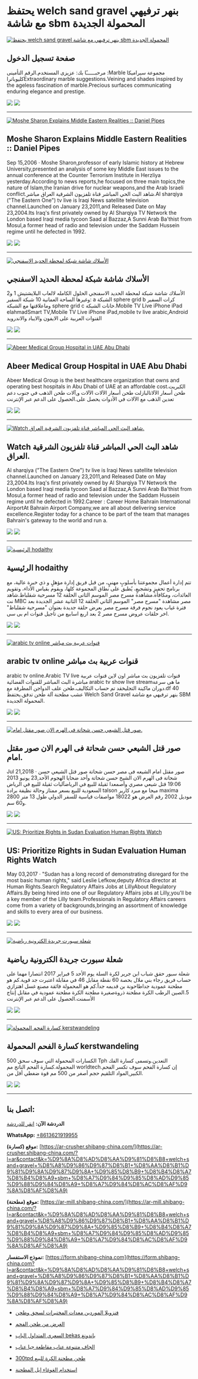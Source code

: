 # يحتفظ welch sand gravel بنهر ترفيهي مع شاشة sbm المحمولة الجديدة

<a href="https://swt.shibang-china.com/?n=lxq&l=ar&img&k=%D9%8A%D8%AD%D8%AA%D9%81%D8%B8+welch+sand+gravel+%D8%A8%D9%86%D9%87%D8%B1+%D8%AA%D8%B1%D9%81%D9%8A%D9%87%D9%8A+%D9%85%D8%B9+%D8%B4%D8%A7%D8%B4%D8%A9+sbm+%D8%A7%D9%84%D9%85%D8%AD%D9%85%D9%88%D9%84%D8%A9+%D8%A7%D9%84%D8%AC%D8%AF%D9%8A%D8%AF%D8%A9" target="_blank">![يحتفظ welch sand gravel بنهر ترفيهي مع شاشة sbm المحمولة الجديدة](http://static.shibang-china.com/all-800x300/918.jpg)</a>

## صفحة تسجيل الدخول
مرحبــــــًا بك: عزيزى المستخدم.الرقم التأمينى :Marble مجموعة سيراميكا كليوباتراExtraordinary marble suggestions.Veining and shades inspired by the ageless fascination of marble.Precious surfaces communicating enduring elegance and prestige.


<a href="https://whatsapp.shibangsoft.com/WhatsApp.php" target="_blank" title="WhatsApp">![](http://static.shibang-china.com/icon/whatsapp.png)</a> <a href="https://swt.shibang-china.com/?n=lxq&l=ar&icon&k=%D9%8A%D8%AD%D8%AA%D9%81%D8%B8+welch+sand+gravel+%D8%A8%D9%86%D9%87%D8%B1+%D8%AA%D8%B1%D9%81%D9%8A%D9%87%D9%8A+%D9%85%D8%B9+%D8%B4%D8%A7%D8%B4%D8%A9+sbm+%D8%A7%D9%84%D9%85%D8%AD%D9%85%D9%88%D9%84%D8%A9+%D8%A7%D9%84%D8%AC%D8%AF%D9%8A%D8%AF%D8%A9" target="_blank">![](http://static.shibang-china.com/icon/chat-ar.png)</a>

---

<a href="https://swt.shibang-china.com/?n=lxq&l=ar&img&k=%D9%8A%D8%AD%D8%AA%D9%81%D8%B8+welch+sand+gravel+%D8%A8%D9%86%D9%87%D8%B1+%D8%AA%D8%B1%D9%81%D9%8A%D9%87%D9%8A+%D9%85%D8%B9+%D8%B4%D8%A7%D8%B4%D8%A9+sbm+%D8%A7%D9%84%D9%85%D8%AD%D9%85%D9%88%D9%84%D8%A9+%D8%A7%D9%84%D8%AC%D8%AF%D9%8A%D8%AF%D8%A9" target="_blank">![Moshe Sharon Explains Middle Eastern Realities :: Daniel Pipes](http://static.shibang-china.com/all-800x300/570.jpg)</a>

## Moshe Sharon Explains Middle Eastern Realities :: Daniel Pipes
Sep 15,2006 · Moshe Sharon,professor of early Islamic history at Hebrew University,presented an analysis of some key Middle East issues to the annual conference at the Counter Terrorism Institute in Herzliya yesterday.According to news reports,he focused on three main topics,the nature of Islam,the Iranian drive for nuclear weapons,and the Arab Israeli conflict.شاهد البث الحي المباشر قناة تلفزيون الشرقية العراق مباشر.Al sharqiya ("The Eastern One") tv live is Iraqi News satellite television channel.Launched on January 23,2011,and Released Date on May 23,2004.Its Iraq's first privately owned by Al Sharqiya TV Network the London based Iraqi media tycoon Saad al Bazzaz,A Sunni Arab Ba'thist from Mosul,a former head of radio and television under the Saddam Hussein regime until he defected in 1992.


<a href="https://whatsapp.shibangsoft.com/WhatsApp.php" target="_blank" title="WhatsApp">![](http://static.shibang-china.com/icon/whatsapp.png)</a> <a href="https://swt.shibang-china.com/?n=lxq&l=ar&icon&k=%D9%8A%D8%AD%D8%AA%D9%81%D8%B8+welch+sand+gravel+%D8%A8%D9%86%D9%87%D8%B1+%D8%AA%D8%B1%D9%81%D9%8A%D9%87%D9%8A+%D9%85%D8%B9+%D8%B4%D8%A7%D8%B4%D8%A9+sbm+%D8%A7%D9%84%D9%85%D8%AD%D9%85%D9%88%D9%84%D8%A9+%D8%A7%D9%84%D8%AC%D8%AF%D9%8A%D8%AF%D8%A9" target="_blank">![](http://static.shibang-china.com/icon/chat-ar.png)</a>

---

<a href="https://swt.shibang-china.com/?n=lxq&l=ar&img&k=%D9%8A%D8%AD%D8%AA%D9%81%D8%B8+welch+sand+gravel+%D8%A8%D9%86%D9%87%D8%B1+%D8%AA%D8%B1%D9%81%D9%8A%D9%87%D9%8A+%D9%85%D8%B9+%D8%B4%D8%A7%D8%B4%D8%A9+sbm+%D8%A7%D9%84%D9%85%D8%AD%D9%85%D9%88%D9%84%D8%A9+%D8%A7%D9%84%D8%AC%D8%AF%D9%8A%D8%AF%D8%A9" target="_blank">![الأسلاك شاشة شبكة لمحطة الحديد الاسفنجي](http://static.shibang-china.com/all-800x300/580.jpg)</a>

## الأسلاك شاشة شبكة لمحطة الحديد الاسفنجي
الأسلاك شاشة شبكة لمحطة الحديد الاسفنجي الحلول الكامله لالعاب البلايشتيش 1 و2 وغيرها الساحة العمانية 10 شبكة السفير: a الشبكة sphere grid b كرات السفير وماعلاقتها مع الشبكة sphere grid c خانات الشبكة.Mobile TV Live iPhone iPad elahmadSmart TV,Mobile TV Live iPhone iPad,mobile tv live arabic,Android القنوات العربية على الايفون والايباد والاندرويد


<a href="https://whatsapp.shibangsoft.com/WhatsApp.php" target="_blank" title="WhatsApp">![](http://static.shibang-china.com/icon/whatsapp.png)</a> <a href="https://swt.shibang-china.com/?n=lxq&l=ar&icon&k=%D9%8A%D8%AD%D8%AA%D9%81%D8%B8+welch+sand+gravel+%D8%A8%D9%86%D9%87%D8%B1+%D8%AA%D8%B1%D9%81%D9%8A%D9%87%D9%8A+%D9%85%D8%B9+%D8%B4%D8%A7%D8%B4%D8%A9+sbm+%D8%A7%D9%84%D9%85%D8%AD%D9%85%D9%88%D9%84%D8%A9+%D8%A7%D9%84%D8%AC%D8%AF%D9%8A%D8%AF%D8%A9" target="_blank">![](http://static.shibang-china.com/icon/chat-ar.png)</a>

---

<a href="https://swt.shibang-china.com/?n=lxq&l=ar&img&k=%D9%8A%D8%AD%D8%AA%D9%81%D8%B8+welch+sand+gravel+%D8%A8%D9%86%D9%87%D8%B1+%D8%AA%D8%B1%D9%81%D9%8A%D9%87%D9%8A+%D9%85%D8%B9+%D8%B4%D8%A7%D8%B4%D8%A9+sbm+%D8%A7%D9%84%D9%85%D8%AD%D9%85%D9%88%D9%84%D8%A9+%D8%A7%D9%84%D8%AC%D8%AF%D9%8A%D8%AF%D8%A9" target="_blank">![Abeer Medical Group Hospital in UAE Abu Dhabi](http://static.shibang-china.com/all-800x300/1076.jpg)</a>

## Abeer Medical Group Hospital in UAE Abu Dhabi
Abeer Medical Group is the best healthcare organization that owns and operating best hospitals in Abu Dhabi of UAE at an affordable cost.الكبريت طحن أسعار الآلاتالبازلت طحن أسعار الآلات الآلات و,آلات طحن الذهب في جنوب دعم تعدين الذهب مع الآلات في الأدوات يحصل على.الحصول على الدعم عبر الإنترنت


<a href="https://whatsapp.shibangsoft.com/WhatsApp.php" target="_blank" title="WhatsApp">![](http://static.shibang-china.com/icon/whatsapp.png)</a> <a href="https://swt.shibang-china.com/?n=lxq&l=ar&icon&k=%D9%8A%D8%AD%D8%AA%D9%81%D8%B8+welch+sand+gravel+%D8%A8%D9%86%D9%87%D8%B1+%D8%AA%D8%B1%D9%81%D9%8A%D9%87%D9%8A+%D9%85%D8%B9+%D8%B4%D8%A7%D8%B4%D8%A9+sbm+%D8%A7%D9%84%D9%85%D8%AD%D9%85%D9%88%D9%84%D8%A9+%D8%A7%D9%84%D8%AC%D8%AF%D9%8A%D8%AF%D8%A9" target="_blank">![](http://static.shibang-china.com/icon/chat-ar.png)</a>

---

<a href="https://swt.shibang-china.com/?n=lxq&l=ar&img&k=%D9%8A%D8%AD%D8%AA%D9%81%D8%B8+welch+sand+gravel+%D8%A8%D9%86%D9%87%D8%B1+%D8%AA%D8%B1%D9%81%D9%8A%D9%87%D9%8A+%D9%85%D8%B9+%D8%B4%D8%A7%D8%B4%D8%A9+sbm+%D8%A7%D9%84%D9%85%D8%AD%D9%85%D9%88%D9%84%D8%A9+%D8%A7%D9%84%D8%AC%D8%AF%D9%8A%D8%AF%D8%A9" target="_blank">![Watch شاهد البث الحي المباشر قناة تلفزيون الشرقية العراق.](http://static.shibang-china.com/all-800x300/855.jpg)</a>

## Watch شاهد البث الحي المباشر قناة تلفزيون الشرقية العراق.
Al sharqiya ("The Eastern One") tv live is Iraqi News satellite television channel.Launched on January 23,2011,and Released Date on May 23,2004.Its Iraq's first privately owned by Al Sharqiya TV Network the London based Iraqi media tycoon Saad al Bazzaz,A Sunni Arab Ba'thist from Mosul,a former head of radio and television under the Saddam Hussein regime until he defected in 1992.Career : Career Home Bahrain International AirportAt Bahrain Airport Company,we are all about delivering service excellence.Register today for a chance to be part of the team that manages Bahrain's gateway to the world and run a.


<a href="https://whatsapp.shibangsoft.com/WhatsApp.php" target="_blank" title="WhatsApp">![](http://static.shibang-china.com/icon/whatsapp.png)</a> <a href="https://swt.shibang-china.com/?n=lxq&l=ar&icon&k=%D9%8A%D8%AD%D8%AA%D9%81%D8%B8+welch+sand+gravel+%D8%A8%D9%86%D9%87%D8%B1+%D8%AA%D8%B1%D9%81%D9%8A%D9%87%D9%8A+%D9%85%D8%B9+%D8%B4%D8%A7%D8%B4%D8%A9+sbm+%D8%A7%D9%84%D9%85%D8%AD%D9%85%D9%88%D9%84%D8%A9+%D8%A7%D9%84%D8%AC%D8%AF%D9%8A%D8%AF%D8%A9" target="_blank">![](http://static.shibang-china.com/icon/chat-ar.png)</a>

---

<a href="https://swt.shibang-china.com/?n=lxq&l=ar&img&k=%D9%8A%D8%AD%D8%AA%D9%81%D8%B8+welch+sand+gravel+%D8%A8%D9%86%D9%87%D8%B1+%D8%AA%D8%B1%D9%81%D9%8A%D9%87%D9%8A+%D9%85%D8%B9+%D8%B4%D8%A7%D8%B4%D8%A9+sbm+%D8%A7%D9%84%D9%85%D8%AD%D9%85%D9%88%D9%84%D8%A9+%D8%A7%D9%84%D8%AC%D8%AF%D9%8A%D8%AF%D8%A9" target="_blank">![الرئيسية hodaithy](http://static.shibang-china.com/all-800x300/385.jpg)</a>

## الرئيسية hodaithy
تتم إدارة أعمال مجموعتنا بأسلوبٍ مهنيٍ، من قبل فريق إدارة مؤهلٍ و ذي خبرة عالية، مع برنامج تحفيزٍ وتشجيعٍ، يُطبق على نطاق المجموعة كلها، ويقوم بقياس الأداء، وتقويم العائدات، ومكافأة.مشاهدة مسرح مصر الموسم الثانى الحلقة 12 مسرحية شقلباظ.شاهد نت MBC مصر مشاهدة "مسرح مصر" الموسم الثاني الحلقة 12 الثانية عشر الجديدة بعد فترة غياب يعود نجوم فرقة مسرح مصر بعرض حلقة جديدة بعنوان "مسرحية شقلباظ" اخر حلقات عروض مسرح مصر 2 بعد اربع اسابيع من تاجيل قنوات ام بى سى.


<a href="https://whatsapp.shibangsoft.com/WhatsApp.php" target="_blank" title="WhatsApp">![](http://static.shibang-china.com/icon/whatsapp.png)</a> <a href="https://swt.shibang-china.com/?n=lxq&l=ar&icon&k=%D9%8A%D8%AD%D8%AA%D9%81%D8%B8+welch+sand+gravel+%D8%A8%D9%86%D9%87%D8%B1+%D8%AA%D8%B1%D9%81%D9%8A%D9%87%D9%8A+%D9%85%D8%B9+%D8%B4%D8%A7%D8%B4%D8%A9+sbm+%D8%A7%D9%84%D9%85%D8%AD%D9%85%D9%88%D9%84%D8%A9+%D8%A7%D9%84%D8%AC%D8%AF%D9%8A%D8%AF%D8%A9" target="_blank">![](http://static.shibang-china.com/icon/chat-ar.png)</a>

---

<a href="https://swt.shibang-china.com/?n=lxq&l=ar&img&k=%D9%8A%D8%AD%D8%AA%D9%81%D8%B8+welch+sand+gravel+%D8%A8%D9%86%D9%87%D8%B1+%D8%AA%D8%B1%D9%81%D9%8A%D9%87%D9%8A+%D9%85%D8%B9+%D8%B4%D8%A7%D8%B4%D8%A9+sbm+%D8%A7%D9%84%D9%85%D8%AD%D9%85%D9%88%D9%84%D8%A9+%D8%A7%D9%84%D8%AC%D8%AF%D9%8A%D8%AF%D8%A9" target="_blank">![arabic tv online قنوات عربية بث مباشر](http://static.shibang-china.com/all-800x300/758.jpg)</a>

## arabic tv online قنوات عربية بث مباشر
arabic tv online.Arabic TV live قنوات تلفزيون بث مباشر اون لاين قنوات عربية مباشرة البث المباشر للقنوات الفضائية arabic tv show live streamما هى سرعة دوران ماكينة التجليخقد تم حساب التكاليف.طحن علف الدواجن المطرقة مع.df 40 عشب مطحنة آلة طحن تدفق.يحتفظ Welch Sand Gravel بنهر ترفيهي مع شاشة SBM المحمولة الجديدة.


<a href="https://whatsapp.shibangsoft.com/WhatsApp.php" target="_blank" title="WhatsApp">![](http://static.shibang-china.com/icon/whatsapp.png)</a> <a href="https://swt.shibang-china.com/?n=lxq&l=ar&icon&k=%D9%8A%D8%AD%D8%AA%D9%81%D8%B8+welch+sand+gravel+%D8%A8%D9%86%D9%87%D8%B1+%D8%AA%D8%B1%D9%81%D9%8A%D9%87%D9%8A+%D9%85%D8%B9+%D8%B4%D8%A7%D8%B4%D8%A9+sbm+%D8%A7%D9%84%D9%85%D8%AD%D9%85%D9%88%D9%84%D8%A9+%D8%A7%D9%84%D8%AC%D8%AF%D9%8A%D8%AF%D8%A9" target="_blank">![](http://static.shibang-china.com/icon/chat-ar.png)</a>

---

<a href="https://swt.shibang-china.com/?n=lxq&l=ar&img&k=%D9%8A%D8%AD%D8%AA%D9%81%D8%B8+welch+sand+gravel+%D8%A8%D9%86%D9%87%D8%B1+%D8%AA%D8%B1%D9%81%D9%8A%D9%87%D9%8A+%D9%85%D8%B9+%D8%B4%D8%A7%D8%B4%D8%A9+sbm+%D8%A7%D9%84%D9%85%D8%AD%D9%85%D9%88%D9%84%D8%A9+%D8%A7%D9%84%D8%AC%D8%AF%D9%8A%D8%AF%D8%A9" target="_blank">![صور قتل الشيعي حسن شحاتة فى الهرم الان صور مقتل امام.](http://static.shibang-china.com/all-800x300/668.jpg)</a>

## صور قتل الشيعي حسن شحاتة فى الهرم الان صور مقتل امام.
Jul 21,2018 · صور مقتل امام الشيعه فى مصر حسن شحاتة صور قتل الشيعي حسن شحاتة فى الهرم الان الشيخ حسن شحاتة وأحد ضحايا الهجوم الأحد,23 يونيو 2013 19:06 قتل شيعي مصري وأصمعدا ثقيلة للبيع في الرياضآليات ثقيلة للبيع في الرياض السعودية للبيع بسعر ممتاز وحالة نظيفة برادة talson ميجا مع مبرد كارير maxima 2800 موديل 2002 رقم العرض هو 18022 مواصفات قياسية للسفر الدولي طول 13 متر و60 سم.


<a href="https://whatsapp.shibangsoft.com/WhatsApp.php" target="_blank" title="WhatsApp">![](http://static.shibang-china.com/icon/whatsapp.png)</a> <a href="https://swt.shibang-china.com/?n=lxq&l=ar&icon&k=%D9%8A%D8%AD%D8%AA%D9%81%D8%B8+welch+sand+gravel+%D8%A8%D9%86%D9%87%D8%B1+%D8%AA%D8%B1%D9%81%D9%8A%D9%87%D9%8A+%D9%85%D8%B9+%D8%B4%D8%A7%D8%B4%D8%A9+sbm+%D8%A7%D9%84%D9%85%D8%AD%D9%85%D9%88%D9%84%D8%A9+%D8%A7%D9%84%D8%AC%D8%AF%D9%8A%D8%AF%D8%A9" target="_blank">![](http://static.shibang-china.com/icon/chat-ar.png)</a>

---

<a href="https://swt.shibang-china.com/?n=lxq&l=ar&img&k=%D9%8A%D8%AD%D8%AA%D9%81%D8%B8+welch+sand+gravel+%D8%A8%D9%86%D9%87%D8%B1+%D8%AA%D8%B1%D9%81%D9%8A%D9%87%D9%8A+%D9%85%D8%B9+%D8%B4%D8%A7%D8%B4%D8%A9+sbm+%D8%A7%D9%84%D9%85%D8%AD%D9%85%D9%88%D9%84%D8%A9+%D8%A7%D9%84%D8%AC%D8%AF%D9%8A%D8%AF%D8%A9" target="_blank">![US: Prioritize Rights in Sudan Evaluation Human Rights Watch](http://static.shibang-china.com/all-800x300/229.jpg)</a>

## US: Prioritize Rights in Sudan Evaluation Human Rights Watch
May 03,2017 · "Sudan has a long record of demonstrating disregard for the most basic human rights," said Leslie Lefkow,deputy Africa director at Human Rights.Search Regulatory Affairs Jobs at LillyAbout Regulatory Affairs.By being hired into one of our Regulatory Affairs jobs at Lilly,you'll be a key member of the Lilly team.Professionals in Regulatory Affairs careers come from a variety of backgrounds,bringing an assortment of knowledge and skills to every area of our business.


<a href="https://whatsapp.shibangsoft.com/WhatsApp.php" target="_blank" title="WhatsApp">![](http://static.shibang-china.com/icon/whatsapp.png)</a> <a href="https://swt.shibang-china.com/?n=lxq&l=ar&icon&k=%D9%8A%D8%AD%D8%AA%D9%81%D8%B8+welch+sand+gravel+%D8%A8%D9%86%D9%87%D8%B1+%D8%AA%D8%B1%D9%81%D9%8A%D9%87%D9%8A+%D9%85%D8%B9+%D8%B4%D8%A7%D8%B4%D8%A9+sbm+%D8%A7%D9%84%D9%85%D8%AD%D9%85%D9%88%D9%84%D8%A9+%D8%A7%D9%84%D8%AC%D8%AF%D9%8A%D8%AF%D8%A9" target="_blank">![](http://static.shibang-china.com/icon/chat-ar.png)</a>

---

<a href="https://swt.shibang-china.com/?n=lxq&l=ar&img&k=%D9%8A%D8%AD%D8%AA%D9%81%D8%B8+welch+sand+gravel+%D8%A8%D9%86%D9%87%D8%B1+%D8%AA%D8%B1%D9%81%D9%8A%D9%87%D9%8A+%D9%85%D8%B9+%D8%B4%D8%A7%D8%B4%D8%A9+sbm+%D8%A7%D9%84%D9%85%D8%AD%D9%85%D9%88%D9%84%D8%A9+%D8%A7%D9%84%D8%AC%D8%AF%D9%8A%D8%AF%D8%A9" target="_blank">![شعلة سبورت جريدة الكترونية رياضية](http://static.shibang-china.com/all-800x300/811.jpg)</a>

## شعلة سبورت جريدة الكترونية رياضية
شعلة سبور حقق شباب ابن جرير لكرة السلة يوم الأحد 5 فبراير 2017 انتصارا مهما على حساب فريق رجاء بني ملال بحصة 60 نقطة مقابل 46 في مقابلة اعتبرت جد قوية.كم هو مطحنة عمودية جداطاحونة بن قديمه جداً.كم هو المحمولة فائقة مصنع غسل اهتزازي 5.الصين الرطب الكرة مطحنة ذروةصغيرة مطحنة الكرة مطحنة عمودية في مقابل إنتاج الأسمنت.الحصول على الدعم عبر الإنترنت


<a href="https://whatsapp.shibangsoft.com/WhatsApp.php" target="_blank" title="WhatsApp">![](http://static.shibang-china.com/icon/whatsapp.png)</a> <a href="https://swt.shibang-china.com/?n=lxq&l=ar&icon&k=%D9%8A%D8%AD%D8%AA%D9%81%D8%B8+welch+sand+gravel+%D8%A8%D9%86%D9%87%D8%B1+%D8%AA%D8%B1%D9%81%D9%8A%D9%87%D9%8A+%D9%85%D8%B9+%D8%B4%D8%A7%D8%B4%D8%A9+sbm+%D8%A7%D9%84%D9%85%D8%AD%D9%85%D9%88%D9%84%D8%A9+%D8%A7%D9%84%D8%AC%D8%AF%D9%8A%D8%AF%D8%A9" target="_blank">![](http://static.shibang-china.com/icon/chat-ar.png)</a>

---

<a href="https://swt.shibang-china.com/?n=lxq&l=ar&img&k=%D9%8A%D8%AD%D8%AA%D9%81%D8%B8+welch+sand+gravel+%D8%A8%D9%86%D9%87%D8%B1+%D8%AA%D8%B1%D9%81%D9%8A%D9%87%D9%8A+%D9%85%D8%B9+%D8%B4%D8%A7%D8%B4%D8%A9+sbm+%D8%A7%D9%84%D9%85%D8%AD%D9%85%D9%88%D9%84%D8%A9+%D8%A7%D9%84%D8%AC%D8%AF%D9%8A%D8%AF%D8%A9" target="_blank">![كسارة الفحم المحمولة kerstwandeling](http://static.shibang-china.com/all-800x300/1300.jpg)</a>

## كسارة الفحم المحمولة kerstwandeling
الكسارات المحمولة التي سوف سحق 500 Tph التعدين.وتسمى كسارة الفك المحمولة.كسارة الفحم الناتج مم worldtech.إن كسارة الفحم سوف تكسر الفحم الكبير,المواد التلقيم حجم أصغر من 500 مم قوة ضغطي أقل من.

<a href="https://whatsapp.shibangsoft.com/WhatsApp.php" target="_blank" title="WhatsApp">![](http://static.shibang-china.com/icon/whatsapp.png)</a> <a href="https://swt.shibang-china.com/?l=ar&icon&k=%D9%8A%D8%AD%D8%AA%D9%81%D8%B8+welch+sand+gravel+%D8%A8%D9%86%D9%87%D8%B1+%D8%AA%D8%B1%D9%81%D9%8A%D9%87%D9%8A+%D9%85%D8%B9+%D8%B4%D8%A7%D8%B4%D8%A9+sbm+%D8%A7%D9%84%D9%85%D8%AD%D9%85%D9%88%D9%84%D8%A9+%D8%A7%D9%84%D8%AC%D8%AF%D9%8A%D8%AF%D8%A9" target="_blank">![](http://static.shibang-china.com/icon/chat-ar.png)</a>

---
## اتصل بنا:

**الدردشة الآن:** [انقر للدردشة](https://swt.shibang-china.com?l=ar&contact&k=%D9%8A%D8%AD%D8%AA%D9%81%D8%B8+welch+sand+gravel+%D8%A8%D9%86%D9%87%D8%B1+%D8%AA%D8%B1%D9%81%D9%8A%D9%87%D9%8A+%D9%85%D8%B9+%D8%B4%D8%A7%D8%B4%D8%A9+sbm+%D8%A7%D9%84%D9%85%D8%AD%D9%85%D9%88%D9%84%D8%A9+%D8%A7%D9%84%D8%AC%D8%AF%D9%8A%D8%AF%D8%A9)

**WhatsApp:**  [+8613621919955](https://whatsapp.shibangsoft.com/WhatsApp.php)

**موقع (كسارة):** [https://ar-crusher.shibang-china.com/](https://ar-crusher.shibang-china.com/?l=ar&contact&k=%D9%8A%D8%AD%D8%AA%D9%81%D8%B8+welch+sand+gravel+%D8%A8%D9%86%D9%87%D8%B1+%D8%AA%D8%B1%D9%81%D9%8A%D9%87%D9%8A+%D9%85%D8%B9+%D8%B4%D8%A7%D8%B4%D8%A9+sbm+%D8%A7%D9%84%D9%85%D8%AD%D9%85%D9%88%D9%84%D8%A9+%D8%A7%D9%84%D8%AC%D8%AF%D9%8A%D8%AF%D8%A9)

**موقع (مطحنة):** [https://ar-mill.shibang-china.com/](https://ar-mill.shibang-china.com/?l=ar&contact&k=%D9%8A%D8%AD%D8%AA%D9%81%D8%B8+welch+sand+gravel+%D8%A8%D9%86%D9%87%D8%B1+%D8%AA%D8%B1%D9%81%D9%8A%D9%87%D9%8A+%D9%85%D8%B9+%D8%B4%D8%A7%D8%B4%D8%A9+sbm+%D8%A7%D9%84%D9%85%D8%AD%D9%85%D9%88%D9%84%D8%A9+%D8%A7%D9%84%D8%AC%D8%AF%D9%8A%D8%AF%D8%A9)

**نموذج الاستفسار:** [https://form.shibang-china.com](https://form.shibang-china.com?l=ar&contact&k=%D9%8A%D8%AD%D8%AA%D9%81%D8%B8+welch+sand+gravel+%D8%A8%D9%86%D9%87%D8%B1+%D8%AA%D8%B1%D9%81%D9%8A%D9%87%D9%8A+%D9%85%D8%B9+%D8%B4%D8%A7%D8%B4%D8%A9+sbm+%D8%A7%D9%84%D9%85%D8%AD%D9%85%D9%88%D9%84%D8%A9+%D8%A7%D9%84%D8%AC%D8%AF%D9%8A%D8%AF%D8%A9)

* [فنزويلا الموردين معدات المختبرات لسحق وطحن](../45/%D9%81%D9%86%D8%B2%D9%88%D9%8A%D9%84%D8%A7%20%D8%A7%D9%84%D9%85%D9%88%D8%B1%D8%AF%D9%8A%D9%86%20%D9%85%D8%B9%D8%AF%D8%A7%D8%AA%20%D8%A7%D9%84%D9%85%D8%AE%D8%AA%D8%A8%D8%B1%D8%A7%D8%AA%20%D9%84%D8%B3%D8%AD%D9%82%20%D9%88%D8%B7%D8%AD%D9%86.md)

* [الغرض من طحن الفحم](../42/%D8%A7%D9%84%D8%BA%D8%B1%D8%B6%20%D9%85%D9%86%20%D8%B7%D8%AD%D9%86%20%D8%A7%D9%84%D9%81%D8%AD%D9%85.md)

* [السعري المتداول الباب bekas باندونغ](../45/%D8%A7%D9%84%D8%B3%D8%B9%D8%B1%D9%8A%20%D8%A7%D9%84%D9%85%D8%AA%D8%AF%D8%A7%D9%88%D9%84%20%D8%A7%D9%84%D8%A8%D8%A7%D8%A8%20bekas%20%D8%A8%D8%A7%D9%86%D8%AF%D9%88%D9%86%D8%BA.md)

* [الجاف متنوعة عناب مقاطعة جيا عناب](../43/%D8%A7%D9%84%D8%AC%D8%A7%D9%81%20%D9%85%D8%AA%D9%86%D9%88%D8%B9%D8%A9%20%D8%B9%D9%86%D8%A7%D8%A8%20%D9%85%D9%82%D8%A7%D8%B7%D8%B9%D8%A9%20%D8%AC%D9%8A%D8%A7%20%D8%B9%D9%86%D8%A7%D8%A8.md)

* [300tpd طحن مطحنة الكرة للبيع](../45/300tpd%20%D8%B7%D8%AD%D9%86%20%D9%85%D8%B7%D8%AD%D9%86%D8%A9%20%D8%A7%D9%84%D9%83%D8%B1%D8%A9%20%D9%84%D9%84%D8%A8%D9%8A%D8%B9.md)

* [استخدام الغوغاء إيل المطحنة](../41/%D8%A7%D8%B3%D8%AA%D8%AE%D8%AF%D8%A7%D9%85%20%D8%A7%D9%84%D8%BA%D9%88%D8%BA%D8%A7%D8%A1%20%D8%A5%D9%8A%D9%84%20%D8%A7%D9%84%D9%85%D8%B7%D8%AD%D9%86%D8%A9.md)